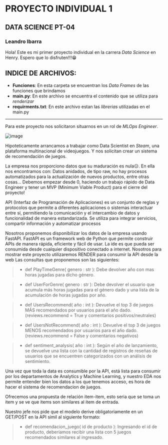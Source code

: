 # PROYECTO INDIVIDUAL 1
## DATA SCIENCE PT-04
### Leandro Ibarra

Hola! Este es mi primer proyecto individual en la carrera *Data Science* en Henry.
Espero que lo disfruten!!!😁

## INDICE DE ARCHIVOS:
* **Funciones**: En esta carpeta se encuentran los *Data Frames* de las funciones que brindamos
* **main.py**: En este archivo se encuentra el contenido que se utiliza para *renderizar*
* **requirments.txt**: En este archivo estan las *librerias* utilizadas en el main.py
* ****





Para este proyecto nos solicitaron situarnos en un rol de *MLOps Engineer*.

   ![image](https://github.com/leaibarra/proyecto_1_lea/assets/126922100/0064fa02-85cc-4337-9668-7c1984eba1f3)






Hipoteticamente arrancamos a trabajar como Data Scientist en *Steam*, una plataforma multinacional de videojuegos. Y nos solicitan crear un sistema de recomendación de juegos. 

La empresa nos proporciono datos que su maduración es nula😑. En ella nos encontramos con: Datos anidados, de tipo raw, no hay procesos automatizados para la actualización de nuevos productos, entre otras cosas…
Debemos empezar desde 0, haciendo un trabajo rápido de Data Engineer y tener un MVP (Minimum Viable Product) para el cierre del proyecto!


API (Interfaz de Programación de Aplicaciones) es un conjunto de reglas y protocolos que permite a diferentes aplicaciones o sistemas interactuar entre sí, permitiendo la comunicación y el intercambio de datos y funcionalidad de manera estandarizada. Se utiliza para integrar servicios, compartir información y automatizar procesos

Nosotros proponemos disponibilizar los datos de la empresa usando FastAPI. FastAPI es un framework web de Python que permite construir APIs de manera rápida, eficiente y fácil de usar. La ide es que pueda ser consumida desde cualquier dispositivo conectado a internet.
Nosotros para mostrar este proyecto utilizaremos RENDER para consumir la API desde la web
Las consultas que proponemos son las siguientes:

> * def PlayTimeGenre( genero : str ): Debe devolver año con mas horas jugadas para dicho género.

> * def UserForGenre( genero : str ): Debe devolver el usuario que acumula más horas jugadas para el género dado y una lista de la acumulación de horas jugadas por año.

> * def UsersRecommend( año : int ): Devuelve el top 3 de juegos MÁS recomendados por usuarios para el año dado. (reviews.recommend = True y comentarios positivos/neutrales)

> * def UsersNotRecommend( año : int ): Devuelve el top 3 de juegos MENOS recomendados por usuarios para el año dado. (reviews.recommend = False y comentarios negativos)

> * def sentiment_analysis( año : int ): Según el año de lanzamiento, se devuelve una lista con la cantidad de registros de reseñas de usuarios que se encuentren categorizados con un análisis de sentimiento.



Una vez que toda la data es consumible por la API, está lista para consumir por los departamentos de Analytics y Machine Learning, y nuestro EDA nos permite entender bien los datos a los que tenemos acceso, es hora de hacer el sistema de recomendacion de juegos.

Ofrecemos una propuesta de relación item-item, esto seria que se toma un item y se ve que items son similares al item de entrada.

Nuestro jefe nos pide que el modelo derive obligatoriamente en un GET/POST en la API símil al siguiente formato:

> * def recomendacion_juego( id de producto ): Ingresando el id de producto, deberíamos recibir una lista con 5 juegos recomendados similares al ingresado.



